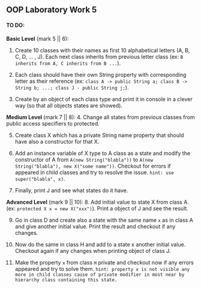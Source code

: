 ## OOP Laboratory Work 5

#### TO DO:

**Basic Level** (mark 5 || 6):
1. Create 10 classes with their names as first 10 alphabetical letters (A, B, C, D, ... , J).
       Each next class inherits from previous letter class (ex: `B inherits from A, C inherits from B ...`).

2. Each class should have their own String property with corresponding letter as their reference (ex: `class A -> public String a; class B -> String b; ...; class J - public String j;`).

3. Create by an object of each class type and print it in console in a clever way (so that all objects states are showed).

**Medium Level** (mark 7 || 8):
4. Change all states from previous classes from public access specifiers to protected.

5. Create class X which has a private String name property that should have also a constructor for that X.

6. Add an instance variable of X type to A class as a state and modify the constructor of A from `A(new String("blabla"))` to `A(new String("blabla"), new X("some name"))`.
Checkout for errors if appeared in child classes and try to resolve the issue.
`hint: use super("blabla", x)`.

7. Finally, print J and see what states do it have.

**Advanced Level** (mark 9 || 10):
8. Add initial value to state X from class A. (ex: `protected X x = new X("xxx")`). Print a object of J and see the result.

9. Go in class D and create also a state with the same name `x` as in class A and give another initial value.  Print the result and checkout if any changes.

10. Now do the same in class H and add to a state x another initial value. Checkout again if any changes when printing object of class J.

11. Make the property `x` from class `H` private and checkout now if any errors appeared and try to solve them.
`hint: property x is not visible any more in child classes cause of private modifier in most near by hierarchy class containing this state.`

